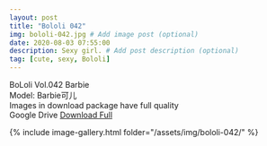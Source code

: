 ```yaml
---
layout: post
title: "Bololi 042"
img: bololi-042.jpg # Add image post (optional)
date: 2020-08-03 07:55:00
description: Sexy girl. # Add post description (optional)
tag: [cute, sexy, Bololi]
---
```

BoLoli Vol.042 Barbie  
Model: Barbie可儿                                   
Images in download package have full quality                    
Google Drive [Download Full](http://gestyy.com/ewTi3f)

{% include image-gallery.html folder="/assets/img/bololi-042/" %}
